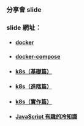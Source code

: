 ### 分享會 slide

### slide 網址：

- #### [docker](https://w5151381guy.github.io/slides/docker.html)

- #### [docker-compose](https://w5151381guy.github.io/slides/docker-compose.html)

- #### [k8s（基礎篇）](https://w5151381guy.github.io/slides/k8s-basic.html)

- #### [k8s（進階篇）](https://w5151381guy.github.io/slides/k8s-advanced.html)

- #### [k8s（實作篇）](https://w5151381guy.github.io/slides/k8s-practice.html)

- #### [JavaScript 有趣的冷知識](https://w5151381guy.github.io/slides/interested-js.html)
